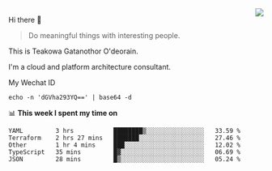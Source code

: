 <img align="right" src="https://github-readme-stats.vercel.app/api?username=Teakowa&show_icons=true&icon_color=2f80ed&text_color=718096&bg_color=ffffff&hide_title=true" />

Hi there 👋

> Do meaningful things with interesting people.

This is Teakowa Gatanothor O'deorain.

I'm a cloud and platform architecture consultant.

My Wechat ID

```
echo -n 'dGVha293YQ==' | base64 -d
```

📊 **This week I spent my time on**
<!--START_SECTION:waka-->
```text
YAML         3 hrs           ████████▒░░░░░░░░░░░░░░░░   33.59 % 
Terraform    2 hrs 27 mins   ███████░░░░░░░░░░░░░░░░░░   27.46 % 
Other        1 hr 4 mins     ███░░░░░░░░░░░░░░░░░░░░░░   12.02 % 
TypeScript   35 mins         █▓░░░░░░░░░░░░░░░░░░░░░░░   06.69 % 
JSON         28 mins         █▒░░░░░░░░░░░░░░░░░░░░░░░   05.24 % 
```
<!--END_SECTION:waka-->
